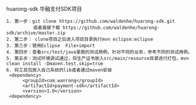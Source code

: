 huarong-sdk
华融支付SDK项目


	1. 第一步：git clone https://github.com/waldenhe/huarong-sdk.git 
	          或者直接下载 https://github.com/waldenhe/huarong-sdk/archive/master.zip
	2. 第二步： clone项目之后进入项目目录执行mvn eclipse:eclipse   
	3. 第三步：使用Eclipse  File>import 
	4. 第四步：查看src/test/java里面的测试用例，针对不同的业务，参考不同的测试用例。
	5. 第五步：测试环境调试通过，将生产证书放入src/main/resource目录进行打包，mvn clean install -Dmaven.test.skip=true
	6. 将工具包放入自己系统的lib或者通过maven安装 
     <dependency>
          <groupId>com.wanrong</groupId>
          <artifactId>payment-sdk</artifactId>
          <version>1.0</version>
     <dependency>



